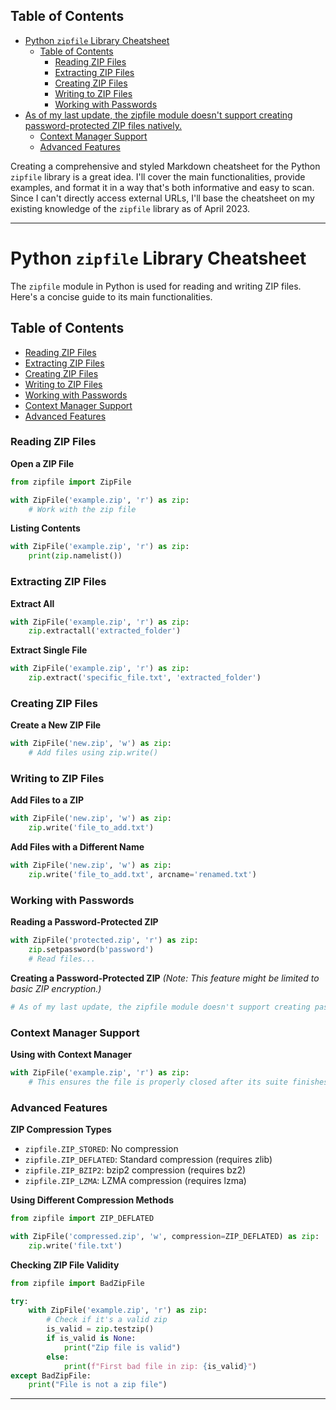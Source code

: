 ## Table of Contents

- [Python `zipfile` Library Cheatsheet](#python\`zipfile`\library\cheatsheet)
  - [Table of Contents](#Table\of\Contents)
    - [Reading ZIP Files](#Reading\ZIP\Files)
    - [Extracting ZIP Files](#Extracting\ZIP\Files)
    - [Creating ZIP Files](#Creating\ZIP\Files)
    - [Writing to ZIP Files](#Writing\to\ZIP\Files)
    - [Working with Passwords](#Working\with\Passwords)
- [As of my last update, the zipfile module doesn't support creating password-protected ZIP files natively.](#as\of\my\last\update,\the\zipfile\module\doesn't\support\creating\password-protected\zip\files\natively.)
    - [Context Manager Support](#Context\Manager\Support)
    - [Advanced Features](#Advanced\Features)

Creating a comprehensive and styled Markdown cheatsheet for the Python `zipfile` library is a great idea. I'll cover the main functionalities, provide examples, and format it in a way that's both informative and easy to scan. Since I can't directly access external URLs, I'll base the cheatsheet on my existing knowledge of the `zipfile` library as of April 2023.

---

# Python `zipfile` Library Cheatsheet

The `zipfile` module in Python is used for reading and writing ZIP files. Here's a concise guide to its main functionalities.

## Table of Contents

- [Reading ZIP Files](#reading-zip-files)
- [Extracting ZIP Files](#extracting-zip-files)
- [Creating ZIP Files](#creating-zip-files)
- [Writing to ZIP Files](#writing-to-zip-files)
- [Working with Passwords](#working-with-passwords)
- [Context Manager Support](#context-manager-support)
- [Advanced Features](#advanced-features)

### Reading ZIP Files

**Open a ZIP File**

```python
from zipfile import ZipFile

with ZipFile('example.zip', 'r') as zip:
    # Work with the zip file
```

**Listing Contents**

```python
with ZipFile('example.zip', 'r') as zip:
    print(zip.namelist())
```

### Extracting ZIP Files

**Extract All**

```python
with ZipFile('example.zip', 'r') as zip:
    zip.extractall('extracted_folder')
```

**Extract Single File**

```python
with ZipFile('example.zip', 'r') as zip:
    zip.extract('specific_file.txt', 'extracted_folder')
```

### Creating ZIP Files

**Create a New ZIP File**

```python
with ZipFile('new.zip', 'w') as zip:
    # Add files using zip.write()
```

### Writing to ZIP Files

**Add Files to a ZIP**

```python
with ZipFile('new.zip', 'w') as zip:
    zip.write('file_to_add.txt')
```

**Add Files with a Different Name**

```python
with ZipFile('new.zip', 'w') as zip:
    zip.write('file_to_add.txt', arcname='renamed.txt')
```

### Working with Passwords

**Reading a Password-Protected ZIP**

```python
with ZipFile('protected.zip', 'r') as zip:
    zip.setpassword(b'password')
    # Read files...
```

**Creating a Password-Protected ZIP** *(Note: This feature might be limited to basic ZIP encryption.)*

```python
# As of my last update, the zipfile module doesn't support creating password-protected ZIP files natively.
```

### Context Manager Support

**Using with Context Manager**

```python
with ZipFile('example.zip', 'r') as zip:
    # This ensures the file is properly closed after its suite finishes
```

### Advanced Features

**ZIP Compression Types**

- `zipfile.ZIP_STORED`: No compression
- `zipfile.ZIP_DEFLATED`: Standard compression (requires zlib)
- `zipfile.ZIP_BZIP2`: bzip2 compression (requires bz2)
- `zipfile.ZIP_LZMA`: LZMA compression (requires lzma)

**Using Different Compression Methods**

```python
from zipfile import ZIP_DEFLATED

with ZipFile('compressed.zip', 'w', compression=ZIP_DEFLATED) as zip:
    zip.write('file.txt')
```

**Checking ZIP File Validity**

```python
from zipfile import BadZipFile

try:
    with ZipFile('example.zip', 'r') as zip:
        # Check if it's a valid zip
        is_valid = zip.testzip()
        if is_valid is None:
            print("Zip file is valid")
        else:
            print(f"First bad file in zip: {is_valid}")
except BadZipFile:
    print("File is not a zip file")
```

---

